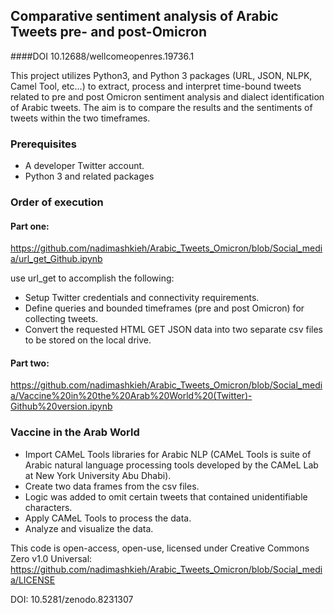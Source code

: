 ## Comparative sentiment analysis of Arabic Tweets pre- and post-Omicron  
####DOI 10.12688/wellcomeopenres.19736.1

This project utilizes Python3, and Python 3 packages (URL, JSON, NLPK, Camel Tool, etc...) to extract, process and interpret time-bound tweets related to pre and post Omicron sentiment analysis and dialect identification of Arabic tweets. The aim is to compare the results and the sentiments of tweets within the two timeframes.

### Prerequisites

- A developer Twitter account.
- Python 3 and related packages

### Order of execution
#### Part one:
https://github.com/nadimashkieh/Arabic_Tweets_Omicron/blob/Social_media/url_get_Github.ipynb

use url_get to accomplish the following:
- Setup Twitter credentials and connectivity requirements.
- Define queries and bounded timeframes (pre and post Omicron) for collecting tweets. 
- Convert the requested HTML GET JSON data into two separate csv files to be stored on the       local drive.

#### Part two:
https://github.com/nadimashkieh/Arabic_Tweets_Omicron/blob/Social_media/Vaccine%20in%20the%20Arab%20World%20(Twitter)-Github%20version.ipynb

### Vaccine in the Arab World
- Import CAMeL Tools libraries for Arabic NLP (CAMeL Tools is suite of Arabic natural language   processing tools developed by the CAMeL Lab at New York University Abu Dhabi).
- Create two data frames from the csv files.
- Logic was added to omit certain tweets that contained unidentifiable characters.
- Apply CAMeL Tools to process the data.
- Analyze and visualize the data.

This code is open-access, open-use, licensed under Creative Commons Zero v1.0 Universal:
https://github.com/nadimashkieh/Arabic_Tweets_Omicron/blob/Social_media/LICENSE

DOI: 10.5281/zenodo.8231307

